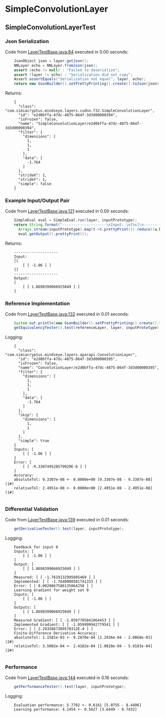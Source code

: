# SimpleConvolutionLayer
## SimpleConvolutionLayerTest
### Json Serialization
Code from [LayerTestBase.java:84](../../../../../../../../../MindsEye/src/test/java/com/simiacryptus/mindseye/layers/LayerTestBase.java#L84) executed in 0.00 seconds: 
```java
    JsonObject json = layer.getJson();
    NNLayer echo = NNLayer.fromJson(json);
    assert (echo != null) : "Failed to deserialize";
    assert (layer != echo) : "Serialization did not copy";
    Assert.assertEquals("Serialization not equal", layer, echo);
    return new GsonBuilder().setPrettyPrinting().create().toJson(json);
```

Returns: 

```
    {
      "class": "com.simiacryptus.mindseye.layers.cudnn.f32.SimpleConvolutionLayer",
      "id": "e2d0bffa-47dc-4875-864f-3d3d00000394",
      "isFrozen": false,
      "name": "SimpleConvolutionLayer/e2d0bffa-47dc-4875-864f-3d3d00000394",
      "filter": {
        "dimensions": [
          1,
          1,
          1
        ],
        "data": [
          -1.764
        ]
      },
      "strideX": 1,
      "strideY": 1,
      "simple": false
    }
```



### Example Input/Output Pair
Code from [LayerTestBase.java:121](../../../../../../../../../MindsEye/src/test/java/com/simiacryptus/mindseye/layers/LayerTestBase.java#L121) executed in 0.00 seconds: 
```java
    SimpleEval eval = SimpleEval.run(layer, inputPrototype);
    return String.format("--------------------\nInput: \n[%s]\n--------------------\nOutput: \n%s",
      Arrays.stream(inputPrototype).map(t->t.prettyPrint()).reduce((a,b)->a+",\n"+b).get(),
      eval.getOutput().prettyPrint());
```

Returns: 

```
    --------------------
    Input: 
    [[
    	[ [ -1.06 ] ]
    ]]
    --------------------
    Output: 
    [
    	[ [ 1.8698399066925049 ] ]
    ]
```



### Reference Implementation
Code from [LayerTestBase.java:132](../../../../../../../../../MindsEye/src/test/java/com/simiacryptus/mindseye/layers/LayerTestBase.java#L132) executed in 0.01 seconds: 
```java
    System.out.println(new GsonBuilder().setPrettyPrinting().create().toJson(referenceLayer.getJson()));
    getEquivalencyTester().test(referenceLayer, layer, inputPrototype);
```
Logging: 
```
    {
      "class": "com.simiacryptus.mindseye.layers.aparapi.ConvolutionLayer",
      "id": "e2d0bffa-47dc-4875-864f-3d3d00000395",
      "isFrozen": false,
      "name": "ConvolutionLayer/e2d0bffa-47dc-4875-864f-3d3d00000395",
      "filter": {
        "dimensions": [
          1,
          1,
          1
        ],
        "data": [
          -1.764
        ]
      },
      "skip": {
        "dimensions": [
          1,
          1
        ]
      },
      "simple": true
    }
    Inputs: [
    	[ [ -1.06 ] ]
    ]
    Error: [
    	[ [ -9.330749528579929E-8 ] ]
    ]
    Accuracy:
    absoluteTol: 9.3307e-08 +- 0.0000e+00 [9.3307e-08 - 9.3307e-08] (1#)
    relativeTol: 2.4951e-08 +- 0.0000e+00 [2.4951e-08 - 2.4951e-08] (1#)
    
```

### Differential Validation
Code from [LayerTestBase.java:139](../../../../../../../../../MindsEye/src/test/java/com/simiacryptus/mindseye/layers/LayerTestBase.java#L139) executed in 0.01 seconds: 
```java
    getDerivativeTester().test(layer, inputPrototype);
```
Logging: 
```
    Feedback for input 0
    Inputs: [
    	[ [ -1.06 ] ]
    ]
    Output: [
    	[ [ 1.8698399066925049 ] ]
    ]
    Measured: [ [ -1.7619132995605469 ] ]
    Implemented: [ [ -1.7640000581741333 ] ]
    Error: [ [ 0.0020867586135864258 ] ]
    Learning Gradient for weight set 0
    Inputs: [
    	[ [ -1.06 ] ]
    ]
    Outputs: [
    	[ [ 1.8698399066925049 ] ]
    ]
    Measured Gradient: [ [ -1.0597705841064453 ] ]
    Implemented Gradient: [ [ -1.059999942779541 ] ]
    Error: [ [ 2.2935867309570312E-4 ] ]
    Finite-Difference Derivative Accuracy:
    absoluteTol: 1.1581e-03 +- 9.2870e-04 [2.2936e-04 - 2.0868e-03] (2#)
    relativeTol: 3.5002e-04 +- 2.4182e-04 [1.0820e-04 - 5.9183e-04] (2#)
    
```

### Performance
Code from [LayerTestBase.java:144](../../../../../../../../../MindsEye/src/test/java/com/simiacryptus/mindseye/layers/LayerTestBase.java#L144) executed in 0.16 seconds: 
```java
    getPerformanceTester().test(layer, inputPrototype);
```
Logging: 
```
    Evaluation performance: 5.7702 +- 0.6161 [5.0755 - 8.4496]
    Learning performance: 4.1454 +- 0.5627 [3.6449 - 8.7432]
    
```

